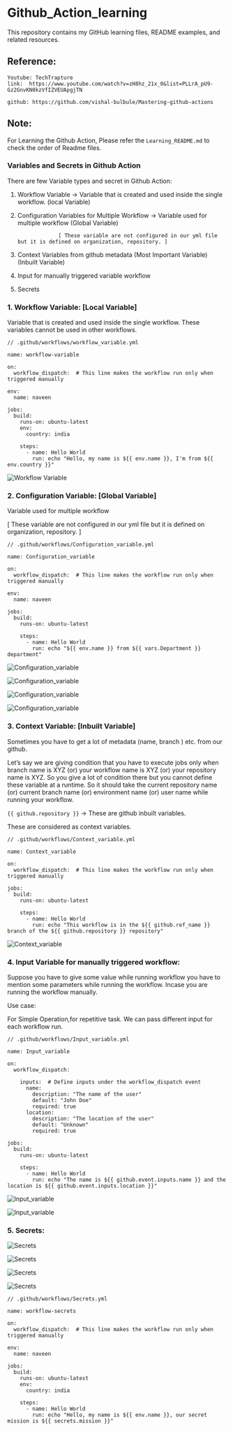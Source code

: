 # Github_Action_learning
This repository contains my GitHub learning files, README examples, and related resources.

## Reference:

```
Youtube: TechTrapture
link:  https://www.youtube.com/watch?v=zH8hz_21x_0&list=PLLrA_pU9-Gz2GnvKN0kzVfIZVEUApgjTN

github: https://github.com/vishal-bulbule/Mastering-github-actions

```

## Note:

For Learning the Github Action, Please refer the `Learning_README.md` to check the order of Readme files.


### Variables and Secrets in Github Action

There are few Variable types and secret in Github Action:

1. Workflow Variable  →  Variable that is created and used inside the single workflow.  (local Variable)


2. Configuration Variables for Multiple Workflow   →   Variable used for multiple workflow   (Global Variable)

	                [ These variable are not configured in our yml file but it is defined on organization, repository. ]

3. Context Variables from github metadata  (Most Important Variable)    (Inbuilt Variable)


4. Input for manually triggered variable workflow    


5. Secrets



### 1. Workflow Variable:  [Local Variable]

Variable that is created and used inside the single workflow. These variables cannot be used in other workflows.


```
// .github/workflows/workflow_variable.yml

name: workflow-variable

on:
  workflow_dispatch:  # This line makes the workflow run only when triggered manually

env:
  name: naveen

jobs:
  build:
    runs-on: ubuntu-latest
    env:
      country: india

    steps:
      - name: Hello World
        run: echo "Hello, my name is ${{ env.name }}, I'm from ${{ env.country }}"

```


![Workflow Variable](./images/Workflow%20variable.png)



### 2. Configuration Variable:  [Global Variable]

Variable used for multiple workflow

[ These variable are not configured in our yml file but it is defined on organization, repository. ]


```
// .github/workflows/Configuration_variable.yml

name: Configuration_variable

on:
  workflow_dispatch:  # This line makes the workflow run only when triggered manually

env:
  name: naveen

jobs:
  build:
    runs-on: ubuntu-latest

    steps:
      - name: Hello World
        run: echo "${{ env.name }} from ${{ vars.Department }} department"

```


![Configuration_variable](./images/Configuration%20variable1.png)


![Configuration_variable](./images/Configuration%20variable2.png)


![Configuration_variable](./images/Configuration%20variable3.png)


![Configuration_variable](./images/Configuration%20variable4.png)



### 3. Context Variable:  [Inbuilt Variable]

Sometimes you have to get a lot of metadata (name, branch ) etc. from our github.

Let’s say we are giving condition that you have to execute jobs only when branch name is XYZ (or) your workflow name is XYZ (or) your repository name is XYZ. 
So you give a lot of condition there but you cannot define these variable at a runtime. So it should take the current repository name (or) current branch name (or) environment name (or) user name while running your workflow.

`{{ github.repository }}`  →  These are github inbuilt variables.

These are considered as context variables.


```
// .github/workflows/Context_variable.yml

name: Context_variable

on:
  workflow_dispatch:  # This line makes the workflow run only when triggered manually

jobs:
  build:
    runs-on: ubuntu-latest

    steps:
      - name: Hello World
        run: echo "This workflow is in the ${{ github.ref_name }} branch of the ${{ github.repository }} repository"

```


![Context_variable](./images/Context%20variable.png)



### 4. Input Variable for manually triggered workflow:

Suppose you have to give some value while running workflow you have to mention some parameters while running the workflow. Incase you are running the workflow manually.

Use case:

For Simple Operation,for repetitive task.
We can pass different input for each workflow run.



```
// .github/workflows/Input_variable.yml

name: Input_variable

on:
  workflow_dispatch:
   
    inputs:  # Define inputs under the workflow_dispatch event
      name:
        description: "The name of the user"
        default: "John Doe"
        required: true
      location:
        description: "The location of the user"
        default: "Unknown"
        required: true

jobs:
  build:
    runs-on: ubuntu-latest

    steps:
      - name: Hello World
        run: echo "The name is ${{ github.event.inputs.name }} and the location is ${{ github.event.inputs.location }}"

```


![Input_variable](./images/Input%20variable1.png)


![Input_variable](./images/Input%20variable2.png)



### 5. Secrets:


![Secrets](./images/Secrets.png)


![Secrets](./images/Secrets1.png)


![Secrets](./images/Secrets2.png)


![Secrets](./images/Secrets3.png)


```
// .github/workflows/Secrets.yml

name: workflow-secrets

on:
  workflow_dispatch:  # This line makes the workflow run only when triggered manually

env:
  name: naveen

jobs:
  build:
    runs-on: ubuntu-latest
    env:
      country: india

    steps:
      - name: Hello World
        run: echo "Hello, my name is ${{ env.name }}, our secret mission is ${{ secrets.mission }}"

```